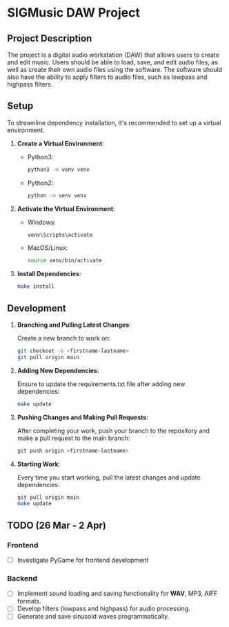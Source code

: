 # SIGMusic DAW Project

## Project Description
The project is a digital audio workstation (DAW) that allows users to create and edit music. Users should be able to load, save, and edit audio files, as well as create their own audio files using the software. The software should also have the ability to apply filters to audio files, such as lowpass and highpass filters.

## Setup
To streamline dependency installation, it's recommended to set up a virtual environment.

1. **Create a Virtual Environment**:
    - Python3:
        ```bash
        python3 -m venv venv
        ```
    - Python2:
        ```bash
        python -m venv venv
        ```


2. **Activate the Virtual Environment**:
   - Windows:
     ```bash
     venv\Scripts\activate
     ```
   - MacOS/Linux:
     ```bash
     source venv/bin/activate
     ```

3. **Install Dependencies**:
   ```bash
   make install
   ```

## Development

1. **Branching and Pulling Latest Changes**:
   
   Create a new branch to work on:
     ```bash
     git checkout -b <firstname-lastname>
     git pull origin main
     ```

2. **Adding New Dependencies**:
   
   Ensure to update the requirements.txt file after adding new dependencies:
     ```bash
     make update
     ```

3. **Pushing Changes and Making Pull Requests**:
   
   After completing your work, push your branch to the repository and make a pull request to the main branch:
     ```bash
     git push origin <firstname-lastname>
     ```

4. **Starting Work**:
   
   Every time you start working, pull the latest changes and update dependencies:
     ```bash
     git pull origin main
     make update
     ```

## TODO (26 Mar - 2 Apr)
### Frontend
- [ ] Investigate PyGame for frontend development

### Backend
- [ ] Implement sound loading and saving functionality for **WAV**, MP3, AIFF formats.
- [ ] Develop filters (lowpass and highpass) for audio processing.
- [ ] Generate and save sinusoid waves programmatically.
